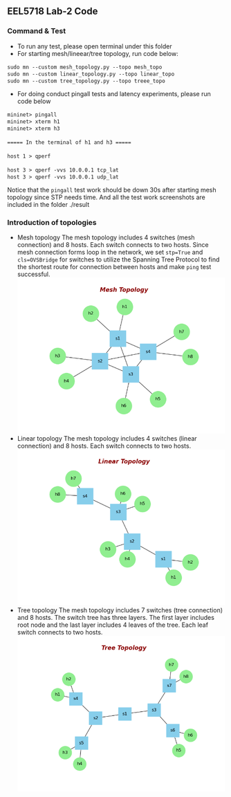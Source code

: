 ## EEL5718 Lab-2 Code

### Command & Test

+ To run any test, please open terminal under this folder
+ For starting mesh/lineear/tree topology, run code below:
```angular2html
sudo mn --custom mesh_topology.py --topo mesh_topo
sudo mn --custom linear_topology.py --topo linear_topo
sudo mn --custom tree_topology.py --topo treee_topo
```
+ For doing conduct pingall tests and latency experiments, please run code below
```
mininet> pingall
mininet> xterm h1
mininet> xterm h3

===== In the terminal of h1 and h3 =====

host 1 > qperf

host 3 > qperf -vvs 10.0.0.1 tcp_lat
host 3 > qperf -vvs 10.0.0.1 udp_lat
```
Notice that the `pingall` test work should be down 30s after starting mesh topology since STP needs time. And all the test work screenshots are included in the folder ./result

### Introduction of topologies
+ Mesh topology
The mesh topology includes 4 switches (mesh connection) and 8 hosts. Each switch connects to two hosts. Since mesh connection forms loop in the network, we set `stp=True` and `cls=OVSBridge` for switches to utilize the Spanning Tree Protocol to find the shortest route for connection between hosts and make `ping` test successful. 
![alt text](https://github.com/Zhenhan-Lin/EEL-5718/blob/main/Lab3/figure/Mesh_Topology.png)
+ Linear topology
The mesh topology includes 4 switches (linear connection) and 8 hosts. Each switch connects to two hosts.
![alt text](https://github.com/Zhenhan-Lin/EEL-5718/blob/main/Lab3/figure/Linear_Topology.png)
+ Tree topology
The mesh topology includes 7 switches (tree connection) and 8 hosts. The switch tree has three layers. The first layer includes root node and the last layer includes 4 leaves of the tree. Each leaf switch connects to two hosts.
![alt text](https://github.com/Zhenhan-Lin/EEL-5718/blob/main/Lab3/figure/Tree_Topology.png)

